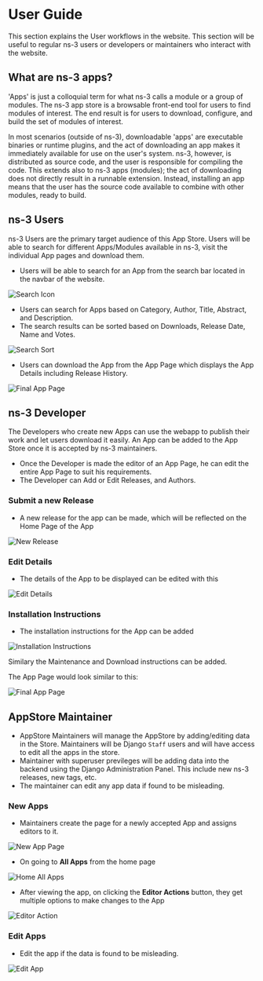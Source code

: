 # User Guide
This section explains the User workflows in the website. This section will be useful to regular ns-3 users or developers or maintainers who interact with the website.

## What are ns-3 apps?

'Apps' is just a colloquial term for what ns-3 calls a module or a group of modules. The ns-3 app store is a browsable front-end tool for users to find modules of interest. The end result is for users to download, configure, and build the set of modules of interest.

In most scenarios (outside of ns-3), downloadable 'apps' are executable binaries or runtime plugins, and the act of downloading an app makes it immediately available for use on the user's system. ns-3, however, is distributed as source code, and the user is responsible for compiling the code. This extends also to ns-3 apps (modules); the act of downloading does not directly result in a runnable extension. Instead, installing an app means that the user has the source code available to combine with other modules, ready to build.

## ns-3 Users
ns-3 Users are the primary target audience of this App Store. Users will be able to search for different Apps/Modules available in ns-3, visit the individual App pages and download them.
- Users will be able to search for an App from the search bar located in the navbar of the website.

![Search Icon](./images/search-icon.png)

- Users can search for Apps based on Category, Author, Title, Abstract, and Description.
- The search results can be sorted based on Downloads, Release Date, Name and Votes.

![Search Sort](./images/search-sort.png)

- Users can download the App from the App Page which displays the App Details including Release History.

![Final App Page](./images/final-app.png)

## ns-3 Developer

The Developers who create new Apps can use the webapp to publish their work and let users download it easily. An App can be added to the App Store once it is accepted by ns-3 maintainers.

- Once the Developer is made the editor of an App Page, he can edit the entire App Page to suit his requirements.
- The Developer can Add or Edit Releases, and Authors.


### Submit a new Release
- A new release for the app can be made, which will be reflected on the Home Page of the App

![New Release](./images/new-release.png)

### Edit Details
- The details of the App to be displayed can be edited with this

![Edit Details](./images/edit-details.png)

### Installation Instructions
- The installation instructions for the App can be added 

![Installation Instructions](./images/install-instruct.png)

Similary the Maintenance and Download instructions can be added.

The App Page would look similar to this:

![Final App Page](./images/final-app.png)

## AppStore Maintainer

- AppStore Maintainers will manage the AppStore by adding/editing data in the Store. Maintainers will be Django ```Staff``` users and will have access to edit all the apps in the store.
- Maintainer with superuser previleges will be adding data into the backend using the Django Administration Panel. This include new ns-3 releases, new tags, etc.
- The maintainer can edit any app data if found to be misleading.

### New Apps
- Maintainers create the page for a newly accepted App and assigns editors to it.

![New App Page](./images/new-app.png)

- On going to **All Apps** from the home page

![Home All Apps](./images/home-all-apps.png)

- After viewing the app, on clicking the **Editor Actions** button, they get multiple options to make changes to the App

![Editor Action](./images/edit-action.png)

### Edit Apps
- Edit the app if the data is found to be misleading.

![Edit App](./images/edit-app-full.png)